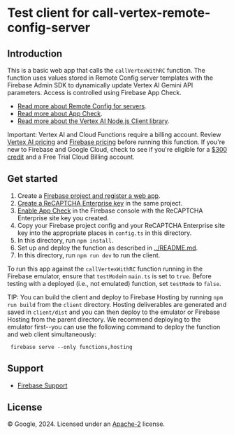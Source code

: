 Test client for call-vertex-remote-config-server
================================================

Introduction
------------

This is a basic web app that calls the `callVertexWithRC` function. The
function uses values stored in Remote Config server templates with
the Firebase Admin SDK to dynamically update Vertex AI Gemini API
parameters. Access is controlled using Firebase App Check.

- [Read more about Remote Config for servers](https://firebase.google.com/docs/remote-config/server).
- [Read more about App Check](https://firebase.google.com/docs/app-check).
- [Read more about the Vertex AI Node.js Client library](https://cloud.google.com/nodejs/docs/reference/aiplatform/latest).

Important:  Vertex AI and Cloud Functions require a billing account. Review
[Vertex AI pricing](https://cloud.google.com/vertex-ai/pricing) and
[Firebase pricing](https://firebase.google.com/pricing) before running
this function. If you're new to Firebase and Google Cloud, check to see if
you're eligible for a
[$300 credit](https://firebase.google.com/support/faq#pricing-free-trial) and
a Free Trial Cloud Billing account.

Get started
---------------

 1. Create a [Firebase project and register a web app](https://firebase.google.com/docs/web/setup#create-firebase-project-and-app).
 2. [Create a ReCAPTCHA Enterprise key](https://firebase.google.com/docs/app-check/web/recaptcha-enterprise-provider#project-setup)
    in the same project.
 3. [Enable App Check](https://firebase.google.com/docs/app-check/web/recaptcha-enterprise-provider)
    in the Firebase console with the ReCAPTCHA Enterprise site key you created.
 4. Copy your Firebase project config and your ReCAPTCHA Enterprise site key
    into the appropriate places in `config.ts` in this directory.
 5. In this directory, run `npm install`.
 6. Set up and deploy the function as described in [../README.md](../README.md).
 7. In this directory, run `npm run dev` to run the client.

To run this app against the `callVertexWithRC` function running in the Firebase
emulator, ensure that `testMode`in `main.ts` is set to `true`. Before testing
with a deployed (i.e., not emulated) function, set `testMode` to `false`.

TIP: You can build the client and deploy to Firebase Hosting by running
     `npm run build` from the `client` directory. Hosting deliverables are
     generated and saved in `client/dist` and you can then deploy to
     the emulator or Firebase Hosting from the parent directory. We recommend
     deploying to the emulator first--you can use the following command to
     deploy the function and web client simultaneously:
   
     firebase serve --only functions,hosting 

Support
-------

- [Firebase Support](https://firebase.google.com/support/)

License
-------

© Google, 2024. Licensed under an [Apache-2](../../../LICENSE) license.
